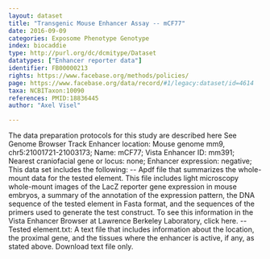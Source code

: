 ```yaml
---
layout: dataset  
title: "Transgenic Mouse Enhancer Assay -- mCF77"  
date: 2016-09-09  
categories: Exposome Phenotype Genotype  
index: biocaddie  
type: http://purl.org/dc/dcmitype/Dataset  
datatypes: ["Enhancer reporter data"]  
identifier: FB00000213  
rights: https://www.facebase.org/methods/policies/  
page: https://www.facebase.org/data/record/#1/legacy:dataset/id=4614  
taxa: NCBITaxon:10090  
references: PMID:18836445  
author: "Axel Visel"  

---
```

 The data preparation protocols for this study are described here See Genome Browser Track Enhancer location: Mouse genome mm9, chr5:21001721-21003173; Name: mCF77; Vista Enhancer ID: mm391; Nearest craniofacial gene or locus: none; Enhancer expression: negative; This data set includes the following: -- Apdf file that summarizes the whole-mount data for the tested element. This file includes light microscopy whole-mount images of the LacZ reporter gene expression in mouse embryos, a summary of the annotation of the expression pattern, the DNA sequence of the tested element in Fasta format, and the sequences of the primers used to generate the test construct. To see this information in the Vista Enhancer Browser at Lawrence Berkeley Laboratory, click here. -- Tested element.txt: A text file that includes information about the location, the proximal gene, and the tissues where the enhancer is active, if any, as stated above. Download text file only.   

